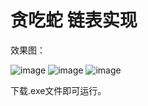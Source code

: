 # 贪吃蛇 链表实现

效果图：

![image](https://github.com/dy162052101/Snake_Link/blob/master/image/1.JPG)
![image](https://github.com/dy162052101/Snake_Link/blob/master/image/2.JPG)
![image](https://github.com/dy162052101/Snake_Link/blob/master/image/3.JPG)

下载.exe文件即可运行。
